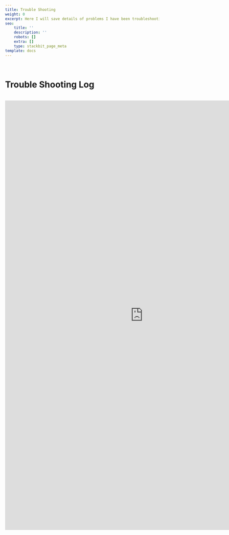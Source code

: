 ```yaml
---
title: Trouble Shooting
weight: 0
excerpt: Here I will save details of problems I have been troubleshooting.
seo:
    title: ''
    description: ''
    robots: []
    extra: []
    type: stackbit_page_meta
template: docs
---
```


<br>
<h1>  Trouble Shooting Log </h1>
<br>
<iframe style="resize:both; overflow:scroll;"  sandbox="allow-scripts" style="resize:both; overflow:scroll;"    width="900" height="1400" frameborder="0" scrolling="no" src="https://onedrive.live.com/embed?resid=D21009FDD967A241%21538628&authkey=%21AB8fPL3wSKz3AxU&em=2&AllowTyping=True&wdHideGridlines=True&wdHideHeaders=True&wdDownloadButton=True&wdInConfigurator=True">
</iframe>
<br>

<br>

<br>
<br>
<br>
<br>

<br>
